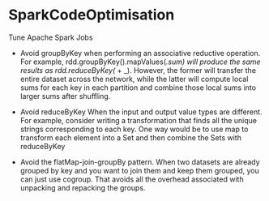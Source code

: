 # SparkCodeOptimisation
Tune  Apache Spark Jobs 

* Avoid groupByKey when performing an associative reductive operation. For example, rdd.groupByKey().mapValues(_.sum) will produce the same results as rdd.reduceByKey(_ + _). However, the former will transfer the entire dataset across the network, while the latter will compute local sums for each key in each partition and combine those local sums into larger sums after shuffling.


* Avoid reduceByKey When the input and output value types are different. For example, consider writing a transformation that finds all the unique strings corresponding to each key. One way would be to use map to transform each element into a Set and then combine the Sets with reduceByKey

* Avoid the flatMap-join-groupBy pattern. When two datasets are already grouped by key and you want to join them and keep them grouped, you can just use cogroup. That avoids all the overhead associated with unpacking and repacking the groups. 
